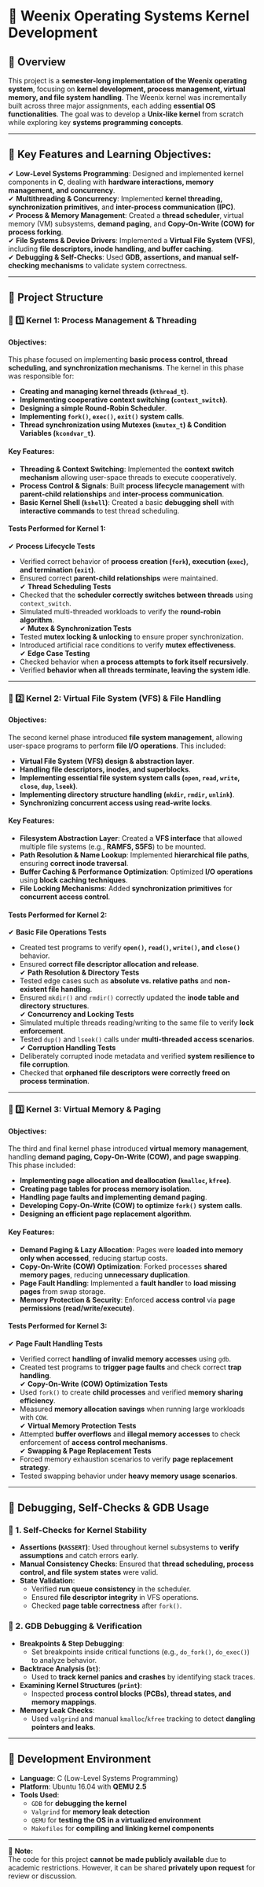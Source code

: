 # 🔷 Weenix Operating Systems Kernel Development

## 🔶 Overview
This project is a **semester-long implementation of the Weenix operating system**, focusing on **kernel development, process management, virtual memory, and file system handling**. The Weenix kernel was incrementally built across three major assignments, each adding **essential OS functionalities**. The goal was to develop a **Unix-like kernel** from scratch while exploring key **systems programming concepts**.

---

## 🔷 Key Features and Learning Objectives:
✔ **Low-Level Systems Programming**: Designed and implemented kernel components in **C**, dealing with **hardware interactions, memory management, and concurrency**.  
✔ **Multithreading & Concurrency**: Implemented **kernel threading, synchronization primitives**, and **inter-process communication (IPC)**.  
✔ **Process & Memory Management**: Created a **thread scheduler**, virtual memory (VM) subsystems, **demand paging**, and **Copy-On-Write (COW) for process forking**.  
✔ **File Systems & Device Drivers**: Implemented a **Virtual File System (VFS)**, including **file descriptors, inode handling, and buffer caching**.  
✔ **Debugging & Self-Checks**: Used **GDB, assertions, and manual self-checking mechanisms** to validate system correctness.  

---

## 🔷 Project Structure

### 🔶 1️⃣ Kernel 1: Process Management & Threading
#### **Objectives:**
This phase focused on implementing **basic process control, thread scheduling, and synchronization mechanisms**. The kernel in this phase was responsible for:  
- **Creating and managing kernel threads (`kthread_t`)**.  
- **Implementing cooperative context switching (`context_switch`)**.  
- **Designing a simple Round-Robin Scheduler**.  
- **Implementing `fork()`, `exec()`, `exit()` system calls**.  
- **Thread synchronization using Mutexes (`kmutex_t`) & Condition Variables (`kcondvar_t`)**.  

#### **Key Features:**
- **Threading & Context Switching**: Implemented the **context switch mechanism** allowing user-space threads to execute cooperatively.  
- **Process Control & Signals**: Built **process lifecycle management** with **parent-child relationships** and **inter-process communication**.  
- **Basic Kernel Shell (`kshell`)**: Created a basic **debugging shell** with **interactive commands** to test thread scheduling.  

#### **Tests Performed for Kernel 1:**
✔ **Process Lifecycle Tests**  
   - Verified correct behavior of **process creation (`fork`), execution (`exec`), and termination (`exit`)**.  
   - Ensured correct **parent-child relationships** were maintained.  
✔ **Thread Scheduling Tests**  
   - Checked that the **scheduler correctly switches between threads** using `context_switch`.  
   - Simulated multi-threaded workloads to verify the **round-robin algorithm**.  
✔ **Mutex & Synchronization Tests**  
   - Tested **mutex locking & unlocking** to ensure proper synchronization.  
   - Introduced artificial race conditions to verify **mutex effectiveness**.  
✔ **Edge Case Testing**  
   - Checked behavior when **a process attempts to fork itself recursively**.  
   - Verified **behavior when all threads terminate, leaving the system idle**.  

---

### 🔶 2️⃣ Kernel 2: Virtual File System (VFS) & File Handling
#### **Objectives:**
The second kernel phase introduced **file system management**, allowing user-space programs to perform **file I/O operations**. This included:  
- **Virtual File System (VFS) design & abstraction layer**.  
- **Handling file descriptors, inodes, and superblocks**.  
- **Implementing essential file system system calls (`open`, `read`, `write`, `close`, `dup`, `lseek`)**.  
- **Implementing directory structure handling (`mkdir`, `rmdir`, `unlink`)**.  
- **Synchronizing concurrent access using read-write locks**.  

#### **Key Features:**
- **Filesystem Abstraction Layer**: Created a **VFS interface** that allowed multiple file systems (e.g., **RAMFS, S5FS**) to be mounted.  
- **Path Resolution & Name Lookup**: Implemented **hierarchical file paths**, ensuring **correct inode traversal**.  
- **Buffer Caching & Performance Optimization**: Optimized **I/O operations** using **block caching techniques**.  
- **File Locking Mechanisms**: Added **synchronization primitives** for **concurrent access control**.  

#### **Tests Performed for Kernel 2:**
✔ **Basic File Operations Tests**  
   - Created test programs to verify **`open()`, `read()`, `write()`, and `close()`** behavior.  
   - Ensured **correct file descriptor allocation and release**.  
✔ **Path Resolution & Directory Tests**  
   - Tested edge cases such as **absolute vs. relative paths** and **non-existent file handling**.  
   - Ensured `mkdir()` and `rmdir()` correctly updated the **inode table and directory structures**.  
✔ **Concurrency and Locking Tests**  
   - Simulated multiple threads reading/writing to the same file to verify **lock enforcement**.  
   - Tested `dup()` and `lseek()` calls under **multi-threaded access scenarios**.  
✔ **Corruption Handling Tests**  
   - Deliberately corrupted inode metadata and verified **system resilience to file corruption**.  
   - Checked that **orphaned file descriptors were correctly freed on process termination**.  

---

### 🔶 3️⃣ Kernel 3: Virtual Memory & Paging
#### **Objectives:**
The third and final kernel phase introduced **virtual memory management**, handling **demand paging, Copy-On-Write (COW), and page swapping**. This phase included:  
- **Implementing page allocation and deallocation (`kmalloc`, `kfree`)**.  
- **Creating page tables for process memory isolation**.  
- **Handling page faults and implementing demand paging**.  
- **Developing Copy-On-Write (COW) to optimize `fork()` system calls**.  
- **Designing an efficient page replacement algorithm**.  

#### **Key Features:**
- **Demand Paging & Lazy Allocation**: Pages were **loaded into memory only when accessed**, reducing startup costs.  
- **Copy-On-Write (COW) Optimization**: Forked processes **shared memory pages**, reducing **unnecessary duplication**.  
- **Page Fault Handling**: Implemented a **fault handler** to **load missing pages** from swap storage.  
- **Memory Protection & Security**: Enforced **access control** via **page permissions (read/write/execute)**.  

#### **Tests Performed for Kernel 3:**
✔ **Page Fault Handling Tests**  
   - Verified correct **handling of invalid memory accesses** using `gdb`.  
   - Created test programs to **trigger page faults** and check correct **trap handling**.  
✔ **Copy-On-Write (COW) Optimization Tests**  
   - Used `fork()` to create **child processes** and verified **memory sharing efficiency**.  
   - Measured **memory allocation savings** when running large workloads with `COW`.  
✔ **Virtual Memory Protection Tests**  
   - Attempted **buffer overflows** and **illegal memory accesses** to check enforcement of **access control mechanisms**.  
✔ **Swapping & Page Replacement Tests**  
   - Forced memory exhaustion scenarios to verify **page replacement strategy**.  
   - Tested swapping behavior under **heavy memory usage scenarios**.  

---

## 🔷 Debugging, Self-Checks & GDB Usage

### 🔶 1. Self-Checks for Kernel Stability
- **Assertions (`KASSERT`)**: Used throughout kernel subsystems to **verify assumptions** and catch errors early.  
- **Manual Consistency Checks**: Ensured that **thread scheduling, process control, and file system states** were valid.  
- **State Validation**:  
  - Verified **run queue consistency** in the scheduler.  
  - Ensured **file descriptor integrity** in VFS operations.  
  - Checked **page table correctness** after `fork()`.  

### 🔶 2. GDB Debugging & Verification
- **Breakpoints & Step Debugging**:  
  - Set breakpoints inside critical functions (e.g., `do_fork()`, `do_exec()`) to analyze behavior.  
- **Backtrace Analysis (`bt`)**:  
  - Used to **track kernel panics and crashes** by identifying stack traces.  
- **Examining Kernel Structures (`print`)**:  
  - Inspected **process control blocks (PCBs), thread states, and memory mappings**.  
- **Memory Leak Checks**:  
  - Used `valgrind` and manual `kmalloc`/`kfree` tracking to detect **dangling pointers and leaks**.  

---

## 🔷 Development Environment
- **Language**: C (Low-Level Systems Programming)  
- **Platform**: Ubuntu 16.04 with **QEMU 2.5**  
- **Tools Used**:  
  - `GDB` for **debugging the kernel**  
  - `Valgrind` for **memory leak detection**  
  - `QEMU` for **testing the OS in a virtualized environment**  
  - `Makefiles` for **compiling and linking kernel components**  

---
📌 **Note:**  
The code for this project **cannot be made publicly available** due to academic restrictions. However, it can be shared **privately upon request** for review or discussion.
